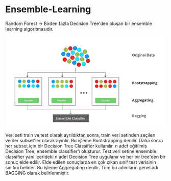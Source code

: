 # Ensemble-Learning

Random Forest -> Birden fazla Decision Tree'den oluşan bir ensemble learning algoritmasıdır.

![ensemble](./ensemble1.png)

Veri seti  train ve test olarak ayrıldıktan sonra, train veri setinden seçilen veriler subset'ler olarak ayırılır. Bu işleme Bootstrapping denilir. Daha sonra her subset için bir Decision Tree Classifier kullanılır. n adet eğitilmiş Decision Tree, ensemble classifier'ı oluşturur. Test veri setine ensemble classifier yani içerideki n adet Decision Tree uygulanır ve her bir tree'den bir sonuç elde edilir. Elde edilen sonuçlarda en çok çıkan sınıf test verisinin sınıfını belirler. Bu işleme Aggregating denilir. Tüm bu adımların genel adı BAGGING olarak belirlenmiştir. 
